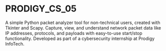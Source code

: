 # PRODIGY_CS_05
A simple Python packet analyzer tool for non-technical users, created with Tkinter and Scapy. Capture, view, and understand network packet data like IP addresses, protocols, and payloads with easy-to-use start/stop functionality. Developed as part of a cybersecurity internship at Prodigy InfoTech.
